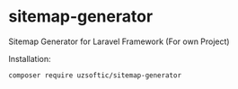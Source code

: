 # sitemap-generator
Sitemap Generator for Laravel Framework (For own Project)

Installation:
```
composer require uzsoftic/sitemap-generator
```
